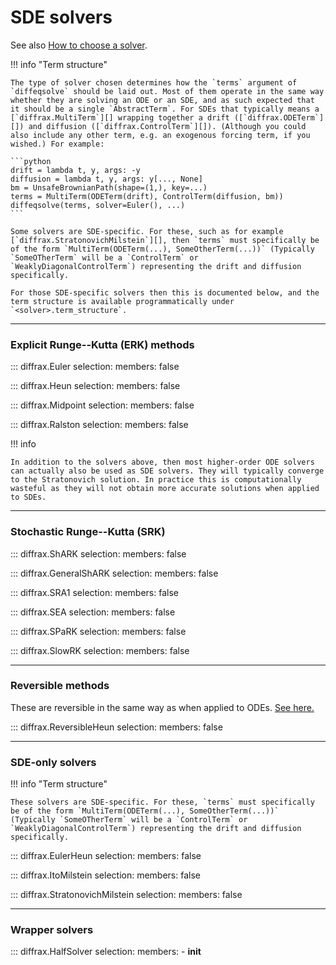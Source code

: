 # SDE solvers

See also [How to choose a solver](../../usage/how-to-choose-a-solver.md#stochastic-differential-equations).

!!! info "Term structure"

    The type of solver chosen determines how the `terms` argument of `diffeqsolve` should be laid out. Most of them operate in the same way whether they are solving an ODE or an SDE, and as such expected that it should be a single `AbstractTerm`. For SDEs that typically means a [`diffrax.MultiTerm`][] wrapping together a drift ([`diffrax.ODETerm`][]) and diffusion ([`diffrax.ControlTerm`][]). (Although you could also include any other term, e.g. an exogenous forcing term, if you wished.) For example:

    ```python
    drift = lambda t, y, args: -y
    diffusion = lambda t, y, args: y[..., None]
    bm = UnsafeBrownianPath(shape=(1,), key=...)
    terms = MultiTerm(ODETerm(drift), ControlTerm(diffusion, bm))
    diffeqsolve(terms, solver=Euler(), ...)
    ```

    Some solvers are SDE-specific. For these, such as for example [`diffrax.StratonovichMilstein`][], then `terms` must specifically be of the form `MultiTerm(ODETerm(...), SomeOtherTerm(...))` (Typically `SomeOTherTerm` will be a `ControlTerm` or `WeaklyDiagonalControlTerm`) representing the drift and diffusion specifically.

    For those SDE-specific solvers then this is documented below, and the term structure is available programmatically under `<solver>.term_structure`.

---

### Explicit Runge--Kutta (ERK) methods

::: diffrax.Euler
    selection:
        members: false

::: diffrax.Heun
    selection:
        members: false

::: diffrax.Midpoint
    selection:
        members: false

::: diffrax.Ralston
    selection:
        members: false

!!! info

    In addition to the solvers above, then most higher-order ODE solvers can actually also be used as SDE solvers. They will typically converge to the Stratonovich solution. In practice this is computationally wasteful as they will not obtain more accurate solutions when applied to SDEs.

---

### Stochastic Runge--Kutta (SRK)

::: diffrax.ShARK
    selection:
        members: false

::: diffrax.GeneralShARK
    selection:
        members: false

::: diffrax.SRA1
    selection:
        members: false

::: diffrax.SEA
    selection:
        members: false

::: diffrax.SPaRK
    selection:
        members: false

::: diffrax.SlowRK
    selection:
        members: false

---

### Reversible methods

These are reversible in the same way as when applied to ODEs. [See here.](./ode_solvers.md#reversible-methods)

::: diffrax.ReversibleHeun
    selection:
        members: false

---

### SDE-only solvers

!!! info "Term structure"

    These solvers are SDE-specific. For these, `terms` must specifically be of the form `MultiTerm(ODETerm(...), SomeOtherTerm(...))` (Typically `SomeOTherTerm` will be a `ControlTerm` or `WeaklyDiagonalControlTerm`) representing the drift and diffusion specifically.


::: diffrax.EulerHeun
    selection:
        members: false

::: diffrax.ItoMilstein
    selection:
        members: false

::: diffrax.StratonovichMilstein
    selection:
        members: false

---

### Wrapper solvers

::: diffrax.HalfSolver
    selection:
        members:
            - __init__

